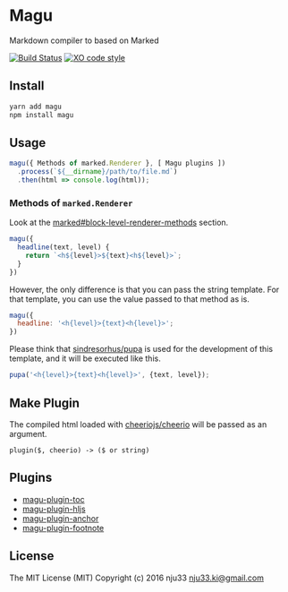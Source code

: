 # Magu

Markdown compiler to based on Marked

[![Build Status](https://travis-ci.org/nju33/magu.svg?branch=master)](https://travis-ci.org/nju33/magu) [![XO code style](https://img.shields.io/badge/code_style-XO-5ed9c7.svg)](https://github.com/sindresorhus/xo)

## Install

```bash
yarn add magu
npm install magu
```

## Usage

```js
magu({ Methods of marked.Renderer }, [ Magu plugins ])
  .process(`${__dirname}/path/to/file.md`)
  .then(html => console.log(html));
```

### Methods of `marked.Renderer`

Look at the [marked#block-level-renderer-methods](https://github.com/chjj/marked#block-level-renderer-methods) section.

```js
magu({
  headline(text, level) {
    return `<h${level}>${text}<h${level}>`;
  }
})
```

However, the only difference is that you can pass the string template.
For that template, you can use the value passed to that method as is.

```js
magu({
  headline: '<h{level}>{text}<h{level}>';
})
```

Please think that [sindresorhus/pupa](https://github.com/sindresorhus/pupa) is used for the development of this template, and it will be executed like this.

```js
pupa('<h{level}>{text}<h{level}>', {text, level});
```

## Make Plugin

The compiled html loaded with [cheeriojs/cheerio](https://github.com/cheeriojs/cheerio) will be passed as an argument.

`plugin($, cheerio) -> ($ or string)`

## Plugins

- [magu-plugin-toc](https://github.com/nju33/magu-plugin-toc)
- [magu-plugin-hljs](https://github.com/nju33/magu-plugin-hljs)
- [magu-plugin-anchor](https://github.com/nju33/magu-plugin-anchor)
- [magu-plugin-footnote](https://github.com/nju33/magu-plugin-footnote)

## License

The MIT License (MIT)
Copyright (c) 2016 nju33 <nju33.ki@gmail.com>
